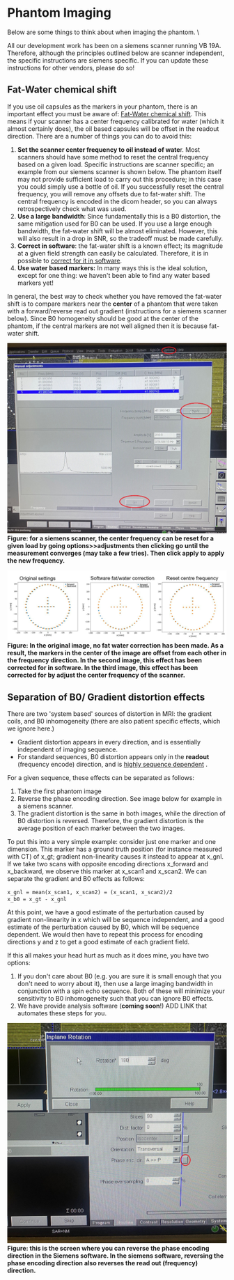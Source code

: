 # Phantom Imaging

Below are some things to think about when imaging the phantom. \

All our development work has been on a siemens scanner running VB 19A. Therefore, although the principles outlined below are scanner independent, the specific instructions are siemens specific. If you can update these instructions for other vendors, please do so! 


## Fat-Water chemical shift
If you use oil capsules as the markers in your phantom, there is an important effect you must be aware of: [Fat-Water chemical shift](https://mriquestions.com/f-w-chemical-shift.html). This means if your scanner has a center frequency calibrated for water (which it almost certainly does), the oil based capsules will be offset in the readout direction. There are a number of things you can do to avoid this:

1. **Set the scanner center frequency to oil instead of wate**r. Most scanners should have some method to reset the central frequency based on a given load. Specific instructions are scanner specific; an example from our siemens scanner is shown below.  The phantom itself may not provide sufficient load to carry out this procedure; in this case you could simply use a bottle of oil. If you successfully reset the central frequency, you will remove any offsets due to fat-water shift. The central frequency is encoded in the dicom header, so you can always retrospectively check what was used.
2. **Use a large bandwidth**: Since fundamentally this is a B0 distortion, the same mitigation used for B0 can be used. If you use a large enough bandwidth, the fat-water shift will be almost eliminated. However, this will also result in a drop in SNR, so the tradeoff must be made carefully. 
3. **Correct in software**: the fat-water shift is a known effect; its magnitude at a given field strength can easily be calculated. Therefore, it is in possible to [correct for it in software](https://image-x-institute.github.io/mri_distortion_toolkit/marker_extraction.html#handling-fat-water-shift).
4. **Use water based markers:** In many ways this is the ideal solution, except for one thing: we haven't been able to find any water based markers yet!

In general, the best way to check whether you have removed the fat-water shift is to compare markers near the **center** of a phantom that were taken with a forward/reverse read out gradient (instructions for a siemens scanner below). Since B0 homogeneity should be good at the center of the phantom, if the central markers are not well aligned then it is because fat-water shift.

![](__resources/FrequencyReset.jpg)
**Figure: for a siemens scanner, the center frequency can be reset for a given load by going options>>adjustments then clicking go until the measurement converges (may take a few tries). Then click apply to apply the new frequency.**

![](__resources/FatWaterDemo.JPG)
**Figure: In the original image, no fat water correction has been made. As a result, the markers in the center of the image are offset from each other in the frequency direction. In the second image, this effect has been corrected for in software. In the third image, this effect has been corrected for by adjust the center frequency of the scanner.**

## Separation of B0/ Gradient distortion effects

There are two 'system based' sources of distortion in MRI: the gradient coils, and B0 inhomogeneity (there are also patient specific effects, which we ignore here.)

- Gradient distortion appears in every direction, and is essentially independent of imaging sequence.
- For standard sequences, B0 distortion appears only in the **readout** (frequency encode) direction, and is [highly sequence dependent](https://pubmed.ncbi.nlm.nih.gov/19810464/) . 

For a given sequence, these effects can be separated as follows: 

1. Take the first phantom image
2. Reverse the phase encoding direction. See image below for example in a siemens scanner.
3. The gradient distortion is the same in both images, while the direction of B0 distortion is reversed. Therefore, the gradient distortion is the average position of each marker between the two images.

To put this into a very simple example: consider just one marker and one dimension. This marker has a ground truth position (for instance measured with CT) of x_gt; gradient non-linearity causes it instead to appear at x_gnl. If we take two scans with opposite encoding directions x_forward and x_backward, we observe this marker at x_scan1 and x_scan2. We can separate the gradient and B0 effects as follows:
```
x_gnl = mean(x_scan1, x_scan2) = (x_scan1, x_scan2)/2
x_b0 = x_gt - x_gnl
```
At this point, we have a good estimate of the perturbation caused by gradient non-linearity in x which will be sequence independent, and a good estimate of the perturbation caused by B0, which will be sequence dependent. We would then have to repeat this process for encoding directions y and z to get a good estimate of each gradient field.

If this all makes your head hurt as much as it does mine, you have two options:

1. If you don't care about B0 (e.g. you are sure it is small enough that you don't need to worry about it), then use a large imaging bandwidth in conjunction with a spin echo sequence. Both of these will minimize your sensitivity to B0 inhomogeneity such that you can ignore B0 effects.
2. We have provide analysis software (**coming soon**!) ADD LINK that automates these steps for you. 

![](__resources/PhaseDirection.jpg)
**Figure: this is the screen where you can reverse the phase encoding direction in the Siemens software. In the siemens software, reversing the phase encoding direction also reverses the read out (frequency) direction.**





